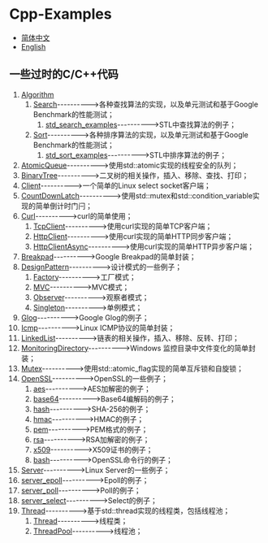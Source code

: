 # Cpp-Examples

- [简体中文](README.md)
- [English](README.en.md)

## 一些过时的C/C++代码

1. [Algorithm](./Algorithm/)
   1. [Search](./Algorithm/Search/search.hpp)---------->各种查找算法的实现，以及单元测试和基于Google Benchmark的性能测试；
      1. [std_search_examples](./Algorithm/Search/std_search_examples.cc)---------->STL中查找算法的例子；
   2. [Sort](./Algorithm/Sort/sort.hpp)---------->各种排序算法的实现，以及单元测试和基于Google Benchmark的性能测试；
      1. [std_sort_examples](./Algorithm/Sort/std_sort_examples.cc)---------->STL中排序算法的例子；
2. [AtomicQueue](./AtomicQueue/atomicqueue.hpp)---------->使用std::atomic实现的线程安全的队列；
3. [BinaryTree](./BinaryTree/binarytree.hpp)---------->二叉树的相关操作，插入、移除、查找、打印；
4. [Client](./Client/client.cpp)---------->一个简单的Linux select socket客户端；
5. [CountDownLatch](./CountDownLatch/countdownlatch.hpp)---------->使用std::mutex和std::condition_variable实现的简单倒计时门闩；
6. [Curl](./Curl/)---------->curl的简单使用；
   1. [TcpClient](./Curl/tcpclient.hpp)---------->使用curl实现的简单TCP客户端；
   2. [HttpClient](./Curl/httpclient.hpp)---------->使用curl实现的简单HTTP同步客户端；
   3. [HttpClientAsync](./Curl/httpclient_async.hpp)---------->使用curl实现的简单HTTP异步客户端；
7. [Breakpad](./Breakpad/breakpad.hpp)---------->Google Breakpad的简单封装；
8. [DesignPattern](./DesignPattern)---------->设计模式的一些例子；
   1. [Factory](./DesignPattern/Factory/factory.hpp)---------->工厂模式；
   2. [MVC](./DesignPattern/MVC/model.hpp)---------->MVC模式；
   3. [Observer](./DesignPattern/Observer/observer.hpp)---------->观察者模式；
   4. [Singleton](./DesignPattern/Singleton/singleton.hpp)---------->单例模式；
9.  [Glog](./Glog/main.cc)---------->Google Glog的例子；
10. [Icmp](./Icmp/icmp.hpp)---------->Linux ICMP协议的简单封装；
11. [LinkedList](./LinkedList/linkedlist.hpp)---------->链表的相关操作，插入、移除、反转、打印；
12. [MonitoringDirectory](./MonitoringDirectory/monitoring_directory.hpp)---------->Windows 监控目录中文件变化的简单封装；
13. [Mutex](./Mutex/mutex.hpp)---------->使用std::atomic_flag实现的简单互斥锁和自旋锁；
14. [OpenSSL](./OpenSSL)---------->OpenSSL的一些例子；
    1. [aes](./OpenSSL/openssl_aes.cc)---------->AES加解密的例子；
    2. [base64](./OpenSSL/openssl_base64.cc)---------->Base64编解码的例子；
    3. [hash](./OpenSSL/openssl_hash.cc)---------->SHA-256的例子；
    4. [hmac](./OpenSSL/openssl_hmac.cc)---------->HMAC的例子；
    5. [pem](./OpenSSL/openssl_pem.cc)---------->PEM格式的例子；
    6. [rsa](./OpenSSL/openssl_rsa.cc)---------->RSA加解密的例子；
    7. [x509](./OpenSSL/openssl_x509.cc)---------->X509证书的例子；
    8. [bash](./OpenSSL/openssl_bash.sh)---------->OpenSSL命令行的例子；
15. [Server](./Server)---------->Linux Server的一些例子；
   1. [server_epoll](./Server/server_epoll.cc)---------->Epoll的例子；
   2. [server_poll](./Server/server_poll.cc)---------->Poll的例子；
   3. [server_select](./Server/server_select.cc)---------->Select的例子；
16. [Thread](./Thread/)---------->基于std::thread实现的线程类，包括线程池；
    1.  [Thread](./Thread/thread.hpp)---------->线程类；
    2.  [ThreadPool](./Thread/threadpool.hpp)---------->线程池；
